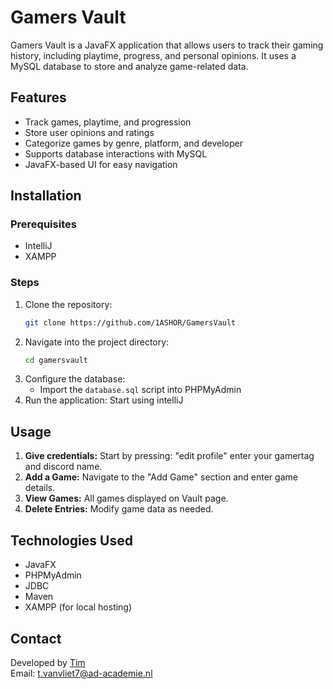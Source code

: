 # Gamers Vault

Gamers Vault is a JavaFX application that allows users to track their gaming history, including playtime, progress, and personal opinions. It uses a MySQL database to store and analyze game-related data.

## Features

- Track games, playtime, and progression  
- Store user opinions and ratings  
- Categorize games by genre, platform, and developer  
- Supports database interactions with MySQL  
- JavaFX-based UI for easy navigation  

## Installation

### Prerequisites
- IntelliJ
- XAMPP

### Steps
1. Clone the repository:
   ```sh
   git clone https://github.com/1ASHOR/GamersVault
   ```
2. Navigate into the project directory:
   ```sh
   cd gamersvault
   ```
3. Configure the database:
   - Import the `database.sql` script into PHPMyAdmin
4. Run the application:
  Start using intelliJ

## Usage

1. **Give credentials:** Start by pressing: "edit profile" enter your gamertag and discord name.
2. **Add a Game:** Navigate to the "Add Game" section and enter game details.
3. **View Games:** All games displayed on Vault page. 
4. **Delete Entries:** Modify game data as needed.

## Technologies Used

- JavaFX
- PHPMyAdmin
- JDBC
- Maven
- XAMPP (for local hosting)


## Contact

Developed by [Tim](https://github.com/1ASHOR)  
Email: t.vanvliet7@ad-academie.nl

